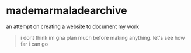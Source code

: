 # mademarmaladearchive
an attempt on creating a website to document my work
> i dont think im gna plan much before making anything. let's see how far i can go
